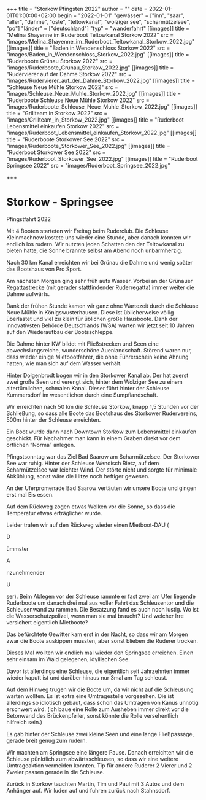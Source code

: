 +++
title = "Storkow Pfingsten 2022"
author = ""
date = 2022-01-01T01:00:00+02:00
begin = "2022-01-01"
"gewässer" = ["inn", "saar", "aller", "dahme", "oste", "teltowkanal", "wolziger see", "scharmützelsee", "po"]
"länder" = ["deutschland"]
"typ" = "wanderfahrt"
[[images]]
title = "Melina Shayenne im Ruderboot Teltowkanal Storkow 2022"
src = "images/Melina_Shayenne_im_Ruderboot_Teltowkanal_Storkow_2022.jpg"
[[images]]
title = "Baden in Wendenschloss Storkow 2022"
src = "images/Baden_in_Wendenschloss_Storkow_2022.jpg"
[[images]]
title = "Ruderboote Grünau Storkow 2022"
src = "images/Ruderboote_Grunau_Storkow_2022.jpg"
[[images]]
title = "Rudervierer auf der Dahme Storkow 2022"
src = "images/Rudervierer_auf_der_Dahme_Storkow_2022.jpg"
[[images]]
title = "Schleuse Neue Mühle Storkow 2022"
src = "images/Schleuse_Neue_Muhle_Storkow_2022.jpg"
[[images]]
title = "Ruderboote Schleuse Neue Mühle Storkow 2022"
src = "images/Ruderboote_Schleuse_Neue_Muhle_Storkow_2022.jpg"
[[images]]
title = "Grillteam in Storkow 2022"
src = "images/Grillteam_in_Storkow_2022.jpg"
[[images]]
title = "Ruderboot Lebensmittel einkaufen Storkow 2022"
src = "images/Ruderboot_Lebensmittel_einkaufen_Storkow_2022.jpg"
[[images]]
title = "Ruderboote Storkower See 2022"
src = "images/Ruderboote_Storkower_See_2022.jpg"
[[images]]
title = "Ruderboot Storkower See 2022"
src = "images/Ruderboot_Storkower_See_2022.jpg"
[[images]]
title = "Ruderboot Springsee 2022"
src = "images/Ruderboot_Springsee_2022.jpg"

+++

# Storkow - Springsee


Pfingstfahrt 2022

Mit 4 Booten starteten wir Freitag beim Ruderclub. Die Schleuse Kleinmachnow kostete uns wieder eine Stunde, aber danach konnten wir endlich los rudern. Wir nutzten jeden Schatten den der Teltowkanal zu bieten hatte, die Sonne brannte selbst am Abend noch unbarmherzig.

Nach 30 km Kanal erreichten wir bei Grünau die Dahme und wenig später das Bootshaus von Pro Sport.

Am nächsten Morgen ging sehr früh aufs Wasser. Vorbei an der Grünauer Regattastrecke (mit gerader stattfindender Ruderregatta) immer weiter die Dahme aufwärts.

Dank der frühen Stunde kamen wir ganz ohne Wartezeit durch die Schleuse Neue Mühle in Königswusterhausen. Diese ist üblicherweise völlig überlastet und viel zu klein für üblichen große Hausboote. Dank der innovativsten Behörde Deutschlands (WSA) warten wir jetzt seit 10 Jahren auf den Wiederaufbau der Bootsschleppe.

Die Dahme hinter KW bildet mit Fließstrecken und Seen eine abwechslungsreiche, wunderschöne Auenlandschaft. Störend waren nur, dass wieder einige Mietbootfahrer, die ohne Führerschein keine Ahnung hatten, wie man sich auf dem Wasser verhält.

Hinter Dolgenbrodt bogen wir in den Storkower Kanal ab. Der hat zuerst zwei große Seen und verengt sich, hinter dem Wolziger See zu einem altertümlichen, schmalen Kanal. Dieser führt hinter der Schleuse Kummersdorf im wesentlichen durch eine Sumpflandschaft.

Wir erreichten nach 50 km die Schleuse Storkow, knapp 1,5 Stunden vor der Schließung, so dass alle Boote das Bootshaus des Storkower Rudervereins, 500m hinter der Schleuse erreichten.

Ein Boot wurde dann nach Downtown Storkow zum Lebensmittel einkaufen geschickt. Für Nachahmer man kann in einem Graben direkt vor dem örtlichen “Norma” anlegen.

Pfingstsonntag war das Ziel Bad Saarow am Scharmützelsee. Der Storkower See war ruhig. Hinter der Schleuse Wendisch Rietz, auf dem Scharmützelsee war leichter Wind. Der störte nicht und sorgte für minimale Abkühlung, sonst wäre die Hitze noch heftiger gewesen.

An der Uferpromenade Bad Saarow vertäuten wir unsere Boote und gingen erst mal Eis essen.

Auf dem Rückweg zogen etwas Wolken vor die Sonne, so dass die Temperatur etwas erträglicher wurde.

Leider trafen wir auf den Rückweg wieder einen Mietboot-DAU (

D

ümmster

A

nzunehmender

U

ser). Beim Ablegen vor der Schleuse rammte er fast zwei am Ufer liegende Ruderboote um danach drei mal aus voller Fahrt das Schleusentor und die Schleusenwand zu rammen. Die Besatzung fand es auch noch lustig. Wo ist die Wasserschutzpolizei, wenn man sie mal braucht? Und welcher Irre versichert eigentlich Mietboote?

Das befürchtete Gewitter kam erst in der Nacht, so dass wir am Morgen zwar die Boote auskippen mussten, aber sonst blieben die Ruderer trocken.

Dieses Mal wollten wir endlich mal wieder den Springsee erreichen. Einen sehr einsam im Wald gelegenen, idyllischen See.

Davor ist allerdings eine Schleuse, die eigentlich seit Jahrzehnten immer wieder kaputt ist und darüber hinaus nur 3mal am Tag schleust.

Auf dem Hinweg trugen wir die Boote um, da wir nicht auf die Schleusung warten wollten. Es ist extra eine Umtragestelle vorgesehen. Die ist allerdings so idiotisch gebaut, dass schon das Umtragen von Kanus unnötig erschwert wird. (ich baue eine Rolle zum Ausheben immer direkt vor die Betonwand des Brückenpfeiler, sonst könnte die Rolle versehentlich hilfreich sein.)

Es gab hinter der Schleuse zwei kleine Seen und eine lange Fließpassage, gerade breit genug zum rudern.

Wir machten am Springsee eine längere Pause. Danach erreichten wir die Schleuse pünktlich zum abwärtsschleusen, so dass wir eine weitere Umtrageaktion vermeiden konnten. Tip für andere Ruderer 2 Vierer und 2 Zweier passen gerade in die Schleuse.

Zurück in Storkow tauchten Martin, Tim und Paul mit 3 Autos und dem Anhänger auf. Wir luden auf und fuhren zurück nach Stahnsdorf.